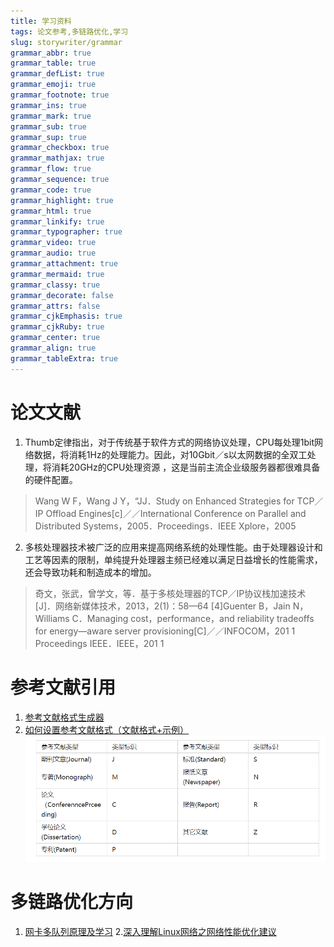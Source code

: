 ```yaml
---
title: 学习资料
tags: 论文参考,多链路优化,学习
slug: storywriter/grammar
grammar_abbr: true
grammar_table: true
grammar_defList: true
grammar_emoji: true
grammar_footnote: true
grammar_ins: true
grammar_mark: true
grammar_sub: true
grammar_sup: true
grammar_checkbox: true
grammar_mathjax: true
grammar_flow: true
grammar_sequence: true
grammar_code: true
grammar_highlight: true
grammar_html: true
grammar_linkify: true
grammar_typographer: true
grammar_video: true
grammar_audio: true
grammar_attachment: true
grammar_mermaid: true
grammar_classy: true
grammar_decorate: false
grammar_attrs: false
grammar_cjkEmphasis: true
grammar_cjkRuby: true
grammar_center: true
grammar_align: true
grammar_tableExtra: true
---
```


# 论文文献
1. Thumb定律指出，对于传统基于软件方式的网络协议处理，CPU每处理1bit网络数据，将消耗1Hz的处理能力。因此，对10Gbit／s以太网数据的全双工处理，将消耗20GHz的CPU处理资源 ，这是当前主流企业级服务器都很难具备的硬件配置。

>Wang W F，Wang J Y，“JJ．Study on Enhanced Strategies for TCP／IP Offload Engines[c]／／International Conference on Parallel and Distributed Systems，2005．Proceedings．IEEE Xplore，2005
2. 多核处理器技术被广泛的应用来提高网络系统的处理性能。由于处理器设计和工艺等因素的限制，单纯提升处理器主频已经难以满足日益增长的性能需求，还会导致功耗和制造成本的增加。
>奇文，张武，曾学文，等．基于多核处理器的TCP／IP协议栈加速技术[J]．网络新媒体技术，2013，2(1)：58—64
[4]Guenter B，Jain N，Williams C．Managing cost，performance，and reliability tradeoffs for energy—aware server provisioning[C]／／INFOCOM，201 1 Proceedings IEEE．IEEE，201 1

# 参考文献引用

1. [参考文献格式生成器](http://www.youkud.com/tool/referance/index.html)
2. [如何设置参考文献格式（文献格式+示例）](https://zhuanlan.zhihu.com/p/504625795)
![传统文献的类型标识](./images/1665196820139.png)
# 多链路优化方向

1. [网卡多队列原理及学习](https://blog.csdn.net/linggang_123/article/details/113186750)
 2.[深入理解Linux网络之网络性能优化建议](https://blog.csdn.net/QTM_Gitee/article/details/125229447)
 
